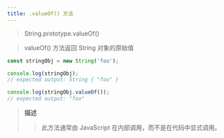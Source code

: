 ```yaml
---
title: .valueOf() 方法
---
```


> String.prototype.valueOf()

> valueOf() 方法返回 String 对象的原始值

``` js
const stringObj = new String('foo');

console.log(stringObj);
// expected output: String { "foo" }

console.log(stringObj.valueOf());
// expected output: "foo"
```

> __描述__
>
>> 此方法通常由 JavaScript 在内部调用，而不是在代码中显式调用。
